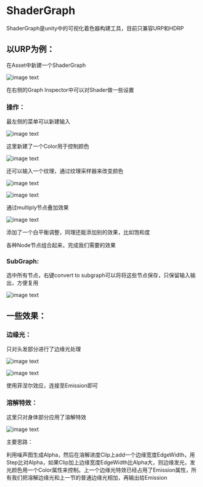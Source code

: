 # ShaderGraph

ShaderGraph是unity中的可视化着色器构建工具，目前只兼容URP和HDRP

## 以URP为例：

在Asset中新建一个ShaderGraph

![image text](https://github.com/Telluluu/QGStudioSummerLearning/blob/main/Week%201/Markdown%20Image/ShaderGraph/ShaderGraph%20image1.png)

在右侧的Graph Inspector中可以对Shader做一些设置

### 操作：

最左侧的菜单可以新建输入

![image text](https://github.com/Telluluu/QGStudioSummerLearning/blob/main/Week%201/Markdown%20Image/ShaderGraph/ShaderGraph%20image2.png)

这里新建了一个Color用于控制颜色

![image text](https://github.com/Telluluu/QGStudioSummerLearning/blob/main/Week%201/Markdown%20Image/ShaderGraph/ShaderGraph%20image3.png)

还可以输入一个纹理，通过纹理采样器来改变颜色

![image text](https://github.com/Telluluu/QGStudioSummerLearning/blob/main/Week%201/Markdown%20Image/ShaderGraph/ShaderGraph%20image4.png)

![image text](https://github.com/Telluluu/QGStudioSummerLearning/blob/main/Week%201/Markdown%20Image/ShaderGraph/ShaderGraph%20image5.png)

通过multiply节点叠加效果

![image text](https://github.com/Telluluu/QGStudioSummerLearning/blob/main/Week%201/Markdown%20Image/ShaderGraph/ShadeGraph%20image6.png)

添加了一个白平衡调整，同理还能添加别的效果，比如饱和度

各种Node节点组合起来，完成我们需要的效果

### SubGraph:

选中所有节点，右键convert to subgraph可以将将这些节点保存，只保留输入输出，方便复用

![image text](https://github.com/Telluluu/QGStudioSummerLearning/blob/main/Week%201/Markdown%20Image/ShaderGraph/ShaderGraph%20image7.png)

## 一些效果：

### 边缘光：

只对头发部分进行了边缘光处理

![image text](https://github.com/Telluluu/QGStudioSummerLearning/blob/main/Week%201/Markdown%20Image/ShaderGraph/ShaderGraph%20image8.png)

![image text](https://github.com/Telluluu/QGStudioSummerLearning/blob/main/Week%201/Markdown%20Image/ShaderGraph/ShadeGraph%20image9.png)

使用菲涅尔效应，连接至Emission即可

### 溶解特效：

这里只对身体部分应用了溶解特效

![image text](https://github.com/Telluluu/QGStudioSummerLearning/blob/main/Week%201/Markdown%20Image/ShaderGraph/ShaderGraph%20image10.png)

主要思路：

利用噪声图生成Alpha，然后在溶解进度Clip上add一个边缘宽度EdgeWidth，用Step比对Alpha，如果Clip加上边缘宽度EdgeWidth比Alpha大，则边缘发光，发光颜色用一个Color属性来控制。上一个边缘光特效已经占用了Emission属性，所有我们把溶解边缘光和上一节的普通边缘光相加，再输出给Emission